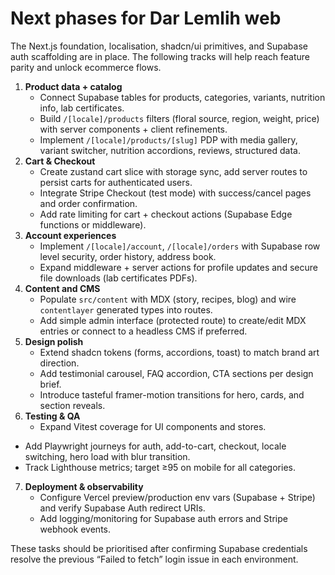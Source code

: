 # Next phases for Dar Lemlih web

The Next.js foundation, localisation, shadcn/ui primitives, and Supabase auth scaffolding are in place. The following tracks will help reach feature parity and unlock ecommerce flows.

1. **Product data + catalog**
   - Connect Supabase tables for products, categories, variants, nutrition info, lab certificates.
   - Build `/[locale]/products` filters (floral source, region, weight, price) with server components + client refinements.
   - Implement `/[locale]/products/[slug]` PDP with media gallery, variant switcher, nutrition accordions, reviews, structured data.
2. **Cart & Checkout**
   - Create zustand cart slice with storage sync, add server routes to persist carts for authenticated users.
   - Integrate Stripe Checkout (test mode) with success/cancel pages and order confirmation.
   - Add rate limiting for cart + checkout actions (Supabase Edge functions or middleware).
3. **Account experiences**
   - Implement `/[locale]/account`, `/[locale]/orders` with Supabase row level security, order history, address book.
   - Expand middleware + server actions for profile updates and secure file downloads (lab certificates PDFs).
4. **Content and CMS**
   - Populate `src/content` with MDX (story, recipes, blog) and wire `contentlayer` generated types into routes.
   - Add simple admin interface (protected route) to create/edit MDX entries or connect to a headless CMS if preferred.
5. **Design polish**
   - Extend shadcn tokens (forms, accordions, toast) to match brand art direction.
   - Add testimonial carousel, FAQ accordion, CTA sections per design brief.
   - Introduce tasteful framer-motion transitions for hero, cards, and section reveals.
6. **Testing & QA**
   - Expand Vitest coverage for UI components and stores.
  - Add Playwright journeys for auth, add-to-cart, checkout, locale switching, hero load with blur transition.
   - Track Lighthouse metrics; target ≥95 on mobile for all categories.
7. **Deployment & observability**
   - Configure Vercel preview/production env vars (Supabase + Stripe) and verify Supabase Auth redirect URIs.
   - Add logging/monitoring for Supabase auth errors and Stripe webhook events.

These tasks should be prioritised after confirming Supabase credentials resolve the previous “Failed to fetch” login issue in each environment.
